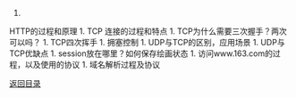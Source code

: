 1. 
HTTP的过程和原理
1. 
TCP 连接的过程和特点
1. 
TCP为什么需要三次握手？两次可以吗？
1. 
TCP四次挥手
1. 
拥塞控制
1. 
UDP与TCP的区别，应用场景
1. 
UDP与TCP优缺点
1. 
session放在哪里？如何保存绘画状态
1. 
访问www.163.com的过程，以及使用的协议
1. 
域名解析过程及协议

[返回目录](README.md)
